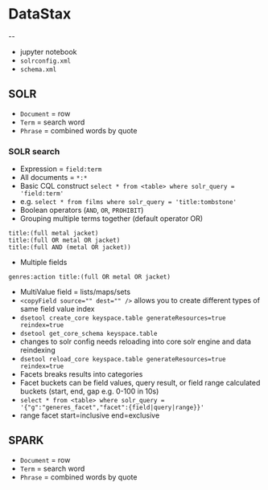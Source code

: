 # DataStax
--

* jupyter notebook
* `solrconfig.xml`
* `schema.xml`

## SOLR

* `Document` = row
* `Term` = search word
* `Phrase` = combined words by quote


### SOLR search

* Expression = `field:term`
* All documents = `*:*`
* Basic CQL construct `select * from <table> where solr_query = 'field:term'`
* e.g. `select * from films where solr_query = 'title:tombstone'`
* Boolean operators (`AND`, `OR`, `PROHIBIT`)
* Grouping multiple terms together (default operator OR)
```
title:(full metal jacket)
title:(full OR metal OR jacket)
title:(full AND (metal OR jacket))
```
* Multiple fields
```
genres:action title:(full OR metal OR jacket)
```
* MultiValue field = lists/maps/sets
* `<copyField source="" dest="" />` allows you to create different types of same field value index
* `dsetool create_core keyspace.table generateResources=true reindex=true`
* `dsetool get_core_schema keyspace.table`
* changes to solr config needs reloading into core solr engine and data reindexing
* `dsetool reload_core keyspace.table generateResources=true reindex=true`
* Facets breaks results into categories
* Facet buckets can be field values, query result, or field range calculated buckets (start, end, gap e.g. 0-100 in 10s)
* `select * from <table> where solr_query = '{"g":"generes_facet","facet":{field|query|range}}'`
* range facet start=inclusive end=exclusive


## SPARK

* `Document` = row
* `Term` = search word
* `Phrase` = combined words by quote

